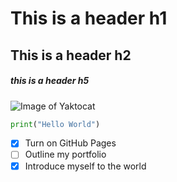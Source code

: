 # This is a header h1
## This is a header h2
##### this is a header h5

![Image of Yaktocat](https://octodex.github.com/images/yaktocat.png)

``` python
print("Hello World")
```

- [x] Turn on GitHub Pages
- [ ] Outline my portfolio
- [x] Introduce myself to the world
